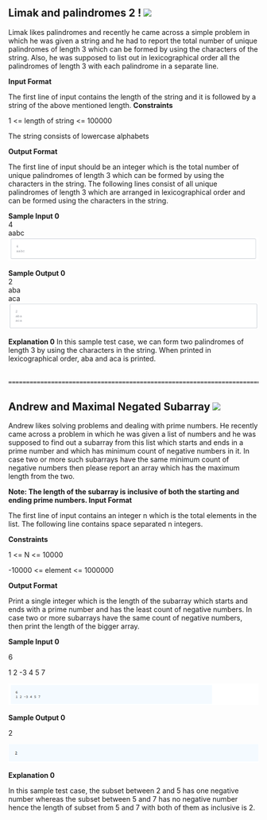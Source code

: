 ﻿## Limak and palindromes 2 ! ![](logo.png)

Limak likes palindromes and recently he came across a simple problem in which he was given a string and he had to report the total number of unique palindromes of length 3 which can be formed by using the characters of the string. Also, he was supposed to list out in lexicographical order all the palindromes of length 3 with each palindrome in a separate line.

**Input Format**

The first line of input contains the length of the string and it is followed by a string of the above mentioned length. **Constraints**

1 <= length of string <= 100000

The string consists of lowercase alphabets

**Output Format**

The first line of input should be an integer which is the total number of unique palindromes of length 3 which can be formed by using the characters in the string. The following lines consist of all unique palindromes of length 3 which are arranged in lexicographical order and can be formed using the characters in the string.

**Sample Input 0**\
4\
aabc\
![](input-one.png)

**Sample Output 0**\
2\
aba\
aca\
![](output-one.png)

**Explanation 0**
In this sample test case, we can form two palindromes of length 3 by using the characters in the string. When printed in lexicographical order, aba and aca is printed.

       =================================================================================

## Andrew and Maximal Negated Subarray ![](logo.png)

Andrew likes solving problems and dealing with prime numbers. He recently came across a problem in which he was given a list of numbers and he was supposed to find out a subarray from this list which starts and ends in a prime number and which has minimum count of negative numbers in it. In case two or more such subarrays have the same minimum count of negative numbers then please report an array which has the maximum length from the two.

**Note: The length of the subarray is inclusive of both the starting and ending prime numbers. Input Format**

The first line of input contains an integer n which is the total elements in the list. The following line contains space separated n integers.

**Constraints**

1 <= N <= 10000

-10000 <= element <= 1000000

**Output Format**

Print a single integer which is the length of the subarray which starts and ends with a prime number and has the least count of negative numbers. In case two or more subarrays have the same count of negative numbers, then print the length of the bigger array.

**Sample Input 0**

6

1 2 -3 4 5 7

![](input-two.png)

**Sample Output 0**

2

![](output-two.png)

**Explanation 0**

In this sample test case, the subset between 2 and 5 has one negative number whereas the subset between 5 and 7 has no negative number hence the length of subset from 5 and 7 with both of them as inclusive is 2.
